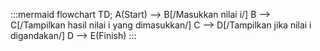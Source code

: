 :::mermaid
    flowchart TD;
    A(Start) --> B[/Masukkan nilai i/]
    B --> C[/Tampilkan hasil nilai i yang dimasukkan/]
    C --> D[/Tampilkan jika nilai i digandakan/]
    D --> E(Finish)
:::